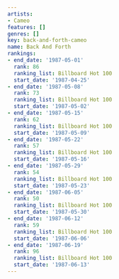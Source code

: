 ```yaml
---
artists:
- Cameo
features: []
genres: []
key: back-and-forth-cameo
name: Back And Forth
rankings:
- end_date: '1987-05-01'
  rank: 86
  ranking_list: Billboard Hot 100
  start_date: '1987-04-25'
- end_date: '1987-05-08'
  rank: 73
  ranking_list: Billboard Hot 100
  start_date: '1987-05-02'
- end_date: '1987-05-15'
  rank: 62
  ranking_list: Billboard Hot 100
  start_date: '1987-05-09'
- end_date: '1987-05-22'
  rank: 57
  ranking_list: Billboard Hot 100
  start_date: '1987-05-16'
- end_date: '1987-05-29'
  rank: 54
  ranking_list: Billboard Hot 100
  start_date: '1987-05-23'
- end_date: '1987-06-05'
  rank: 50
  ranking_list: Billboard Hot 100
  start_date: '1987-05-30'
- end_date: '1987-06-12'
  rank: 59
  ranking_list: Billboard Hot 100
  start_date: '1987-06-06'
- end_date: '1987-06-19'
  rank: 96
  ranking_list: Billboard Hot 100
  start_date: '1987-06-13'
---
```


